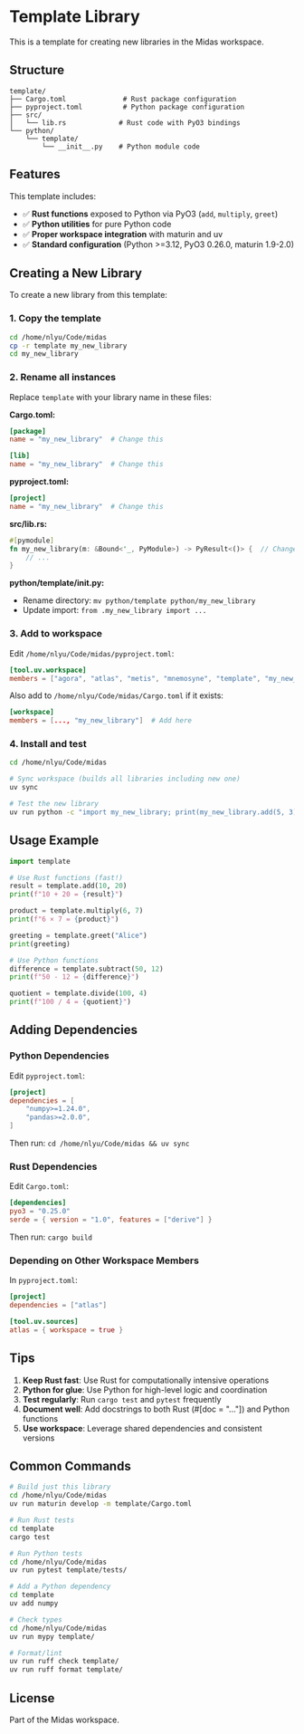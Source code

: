 # Template Library

This is a template for creating new libraries in the Midas workspace.

## Structure

```
template/
├── Cargo.toml              # Rust package configuration
├── pyproject.toml          # Python package configuration
├── src/
│   └── lib.rs             # Rust code with PyO3 bindings
└── python/
    └── template/
        └── __init__.py    # Python module code
```

## Features

This template includes:

- ✅ **Rust functions** exposed to Python via PyO3 (`add`, `multiply`, `greet`)
- ✅ **Python utilities** for pure Python code
- ✅ **Proper workspace integration** with maturin and uv
- ✅ **Standard configuration** (Python >=3.12, PyO3 0.26.0, maturin 1.9-2.0)

## Creating a New Library

To create a new library from this template:

### 1. Copy the template

```bash
cd /home/nlyu/Code/midas
cp -r template my_new_library
cd my_new_library
```

### 2. Rename all instances

Replace `template` with your library name in these files:

**Cargo.toml:**
```toml
[package]
name = "my_new_library"  # Change this

[lib]
name = "my_new_library"  # Change this
```

**pyproject.toml:**
```toml
[project]
name = "my_new_library"  # Change this
```

**src/lib.rs:**
```rust
#[pymodule]
fn my_new_library(m: &Bound<'_, PyModule>) -> PyResult<()> {  // Change this
    // ...
}
```

**python/template/__init__.py:**
- Rename directory: `mv python/template python/my_new_library`
- Update import: `from .my_new_library import ...`

### 3. Add to workspace

Edit `/home/nlyu/Code/midas/pyproject.toml`:

```toml
[tool.uv.workspace]
members = ["agora", "atlas", "metis", "mnemosyne", "template", "my_new_library"]  # Add here
```

Also add to `/home/nlyu/Code/midas/Cargo.toml` if it exists:

```toml
[workspace]
members = [..., "my_new_library"]  # Add here
```

### 4. Install and test

```bash
cd /home/nlyu/Code/midas

# Sync workspace (builds all libraries including new one)
uv sync

# Test the new library
uv run python -c "import my_new_library; print(my_new_library.add(5, 3))"
```

## Usage Example

```python
import template

# Use Rust functions (fast!)
result = template.add(10, 20)
print(f"10 + 20 = {result}")

product = template.multiply(6, 7)
print(f"6 × 7 = {product}")

greeting = template.greet("Alice")
print(greeting)

# Use Python functions
difference = template.subtract(50, 12)
print(f"50 - 12 = {difference}")

quotient = template.divide(100, 4)
print(f"100 / 4 = {quotient}")
```

## Adding Dependencies

### Python Dependencies

Edit `pyproject.toml`:

```toml
[project]
dependencies = [
    "numpy>=1.24.0",
    "pandas>=2.0.0",
]
```

Then run: `cd /home/nlyu/Code/midas && uv sync`

### Rust Dependencies

Edit `Cargo.toml`:

```toml
[dependencies]
pyo3 = "0.25.0"
serde = { version = "1.0", features = ["derive"] }
```

Then run: `cargo build`

### Depending on Other Workspace Members

In `pyproject.toml`:

```toml
[project]
dependencies = ["atlas"]

[tool.uv.sources]
atlas = { workspace = true }
```

## Tips

1. **Keep Rust fast**: Use Rust for computationally intensive operations
2. **Python for glue**: Use Python for high-level logic and coordination
3. **Test regularly**: Run `cargo test` and `pytest` frequently
4. **Document well**: Add docstrings to both Rust (#[doc = "..."]) and Python functions
5. **Use workspace**: Leverage shared dependencies and consistent versions

## Common Commands

```bash
# Build just this library
cd /home/nlyu/Code/midas
uv run maturin develop -m template/Cargo.toml

# Run Rust tests
cd template
cargo test

# Run Python tests
cd /home/nlyu/Code/midas
uv run pytest template/tests/

# Add a Python dependency
cd template
uv add numpy

# Check types
cd /home/nlyu/Code/midas
uv run mypy template/

# Format/lint
uv run ruff check template/
uv run ruff format template/
```

## License

Part of the Midas workspace.
